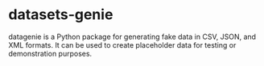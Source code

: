 # datasets-genie

datagenie is a Python package for generating fake data in CSV, JSON, and XML formats. It can be used to create placeholder data for testing or demonstration purposes.

